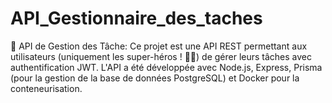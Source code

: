 # API_Gestionnaire_des_taches
📌 API de Gestion des Tâche:  Ce projet est une API REST permettant aux utilisateurs (uniquement les super-héros ! 🦸‍♂️) de gérer leurs tâches avec authentification JWT. L'API a été développée avec Node.js, Express, Prisma (pour la gestion de la base de données PostgreSQL) et Docker pour la conteneurisation. 

